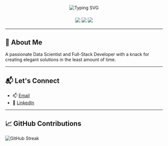 

<p align="center">
  <img src="https://readme-typing-svg.demolab.com?font=Fira+Code&size=26&duration=3000&pause=500&color=00F700&center=true&vCenter=true&width=600&height=80&lines=Hi+%F0%9F%91%8B%2C+I'm+Vignesh!;Full-Stack+Developer+%7C+Mobile+App+Engineer;Passionate+about+building+cool+stuff!" alt="Typing SVG" />
</p>

<h3 align="center">
  <img src="https://img.shields.io/badge/Software%20Developer-blue?style=for-the-badge" />
  <img src="https://img.shields.io/badge/Aspiring%20Data%20Scientist-purple?style=for-the-badge" />
  <img src="https://img.shields.io/badge/Cloud%20Enthusiast-orange?style=for-the-badge" />
</h3>

---

## 🧠 About Me

A passionate Data Scientist and Full-Stack Developer with a knack for creating elegant solutions in the least amount of time.

---

## 📬 Let's Connect

- 📫 [Email](mailto:vignesh1996rajendran@gmail.com)  
- 💼 [LinkedIn](https://www.linkedin.com/in/vignesh-rajendran-436a6a256/)

---

## 📈 GitHub Contributions

![GitHub Streak](https://github-readme-streak-stats.herokuapp.com/?user=Vignesh96-R&theme=github_dark)  


